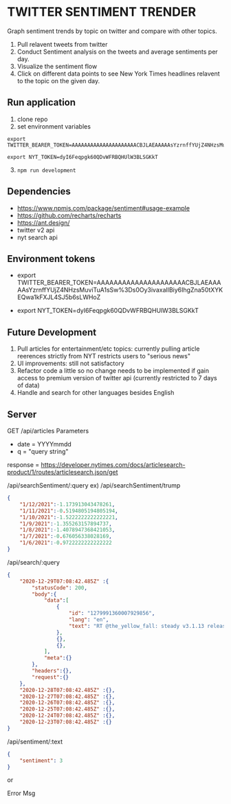 # TWITTER SENTIMENT TRENDER

Graph sentiment trends by topic on twitter and compare with other topics.

1. Pull relavent tweets from twitter
2. Conduct Sentiment analysis on the tweets and average sentiments per day.
3. Visualize the sentiment flow
4. Click on different data points to see New York Times headlines relavent to the topic on the given day.

## Run application
1. clone repo
2. set environment variables
```
export TWITTER_BEARER_TOKEN=AAAAAAAAAAAAAAAAAAAAACBJLAEAAAAAsYzrnffYUjZ4NHzsMuviTuA1sSw%3Ds0Oy3ivaxaIlBiy6IhgZna50tXYKEQwa1kFXJL4SJ5b6sLWHoZ

export NYT_TOKEN=dyI6Feqpgk60QDvWFRBQHUlW3BLSGKkT
```
3. `npm run development`

## Dependencies
+ https://www.npmjs.com/package/sentiment#usage-example
+ https://github.com/recharts/recharts
+ https://ant.design/
+ twitter v2 api
+ nyt search api

## Environment tokens 
- export TWITTER_BEARER_TOKEN=AAAAAAAAAAAAAAAAAAAAACBJLAEAAAAAsYzrnffYUjZ4NHzsMuviTuA1sSw%3Ds0Oy3ivaxaIlBiy6IhgZna50tXYKEQwa1kFXJL4SJ5b6sLWHoZ

- export NYT_TOKEN=dyI6Feqpgk60QDvWFRBQHUlW3BLSGKkT

## Future Development
1. Pull articles for entertainment/etc topics: currently pulling article reerences strictly from NYT restricts users to "serious news"
2. UI improvements: still not satisfactory
3. Refactor code a little so no change needs to be implemented if gain access to premium version of twitter api (currently restricted to 7 days of data)
4. Handle and search for other languages besides English 

## Server
GET /api/articles
Parameters
- date = YYYYmmdd
- q = "query string"

response = https://developer.nytimes.com/docs/articlesearch-product/1/routes/articlesearch.json/get

/api/searchSentiment/:query 
ex) /api/searchSentiment/trump
```json
{
    "1/12/2021":-1.173913043478261,
    "1/11/2021":-0.5194805194805194,
    "1/10/2021":-1.5222222222222221,
    "1/9/2021":-1.355263157894737,
    "1/8/2021":-1.4078947368421053,
    "1/7/2021":-0.676056338028169,
    "1/6/2021":-0.9722222222222222
}
```

/api/search/:query 

```json
{
    "2020-12-29T07:08:42.485Z" :{
        "statusCode": 200,
        "body":{
            "data":[
                {
                    "id": "1279991360007929856",
                    "lang": "en",
                    "text": "RT @the_yellow_fall: steady v3.1.13 releases: Discover, assess and mitigate known vulnerabilities in your Java and Python projects https://…"
                },
                {},
                {},
            ],
            "meta":{}
        },
        "headers":{},
        "request":{}
    },
    "2020-12-28T07:08:42.485Z" :{},
    "2020-12-27T07:08:42.485Z" :{},
    "2020-12-26T07:08:42.485Z" :{},
    "2020-12-25T07:08:42.485Z" :{},
    "2020-12-24T07:08:42.485Z" :{},
    "2020-12-23T07:08:42.485Z" :{}
}
```

/api/sentiment/:text
```json
{
    "sentiment": 3
}
``` 


or 

Error Msg